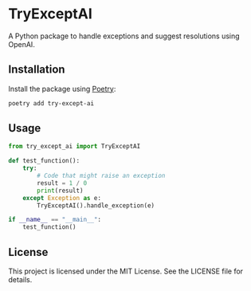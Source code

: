 # TryExceptAI

A Python package to handle exceptions and suggest resolutions using OpenAI.

## Installation

Install the package using [Poetry](https://python-poetry.org/):

```bash
poetry add try-except-ai
```

## Usage
```python
from try_except_ai import TryExceptAI

def test_function():
    try:
        # Code that might raise an exception
        result = 1 / 0
        print(result)
    except Exception as e:
        TryExceptAI().handle_exception(e)

if __name__ == "__main__":
    test_function()

```

## License
This project is licensed under the MIT License. See the LICENSE file for details.

